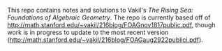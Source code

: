 This repo contains notes and solutions to Vakil's _The Rising Sea: Foundations of Algebraic Geometry_. The repo is currently based off of http://math.stanford.edu/~vakil/216blog/FOAGnov1817public.pdf, though work is in progress to update to the most recent version (http://math.stanford.edu/~vakil/216blog/FOAGaug2922publici.pdf).
